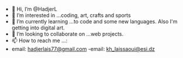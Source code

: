 - 👋 Hi, I’m @HadjerL
- 👀 I’m interested in ...coding, art, crafts and sports
- 🌱 I’m currently learning ...to code and some new languages. Also I'm getting into digital art.
- 💞️ I’m looking to collaborate on ...web projects.
- 📫 How to reach me ...:
- email: hadjerlais77@gmail.com
-email: kh_laissaoui@esi.dz


